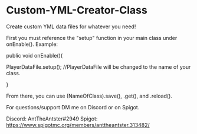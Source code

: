 # Custom-YML-Creator-Class
Create custom YML data files for whatever you need!

First you must reference the "setup" function in your main class under onEnable(). Example:

public void onEnable(){
  
  PlayerDataFile.setup(); //PlayerDataFile will be changed to the name of your class.
  
}

From there, you can use (NameOfClass).save(), .get(), and .reload().
  
For questions/support DM me on Discord or on Spigot.

Discord: AntTheAntster#2949
Spigot: https://www.spigotmc.org/members/anttheantster.313482/
